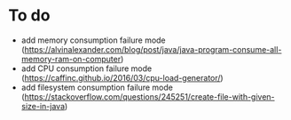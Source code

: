 # To do

* add memory consumption failure mode (https://alvinalexander.com/blog/post/java/java-program-consume-all-memory-ram-on-computer)
* add CPU consumption failure mode (https://caffinc.github.io/2016/03/cpu-load-generator/)
* add filesystem consumption failure mode (https://stackoverflow.com/questions/245251/create-file-with-given-size-in-java)
